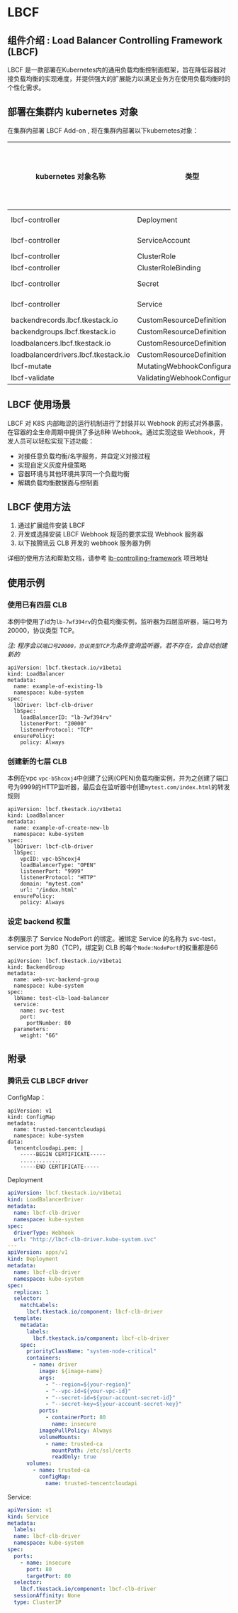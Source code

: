 # LBCF

## 组件介绍 : Load Balancer Controlling Framework (LBCF)

LBCF 是一款部署在Kubernetes内的通用负载均衡控制面框架，旨在降低容器对接负载均衡的实现难度，并提供强大的扩展能力以满足业务方在使用负载均衡时的个性化需求。

## 部署在集群内 kubernetes  对象

在集群内部署 LBCF Add-on , 将在集群内部署以下kubernetes对象：

| kubernetes 对象名称                  | 类型                           | 默认占用资源 | 所属Namespaces |
| ------------------------------------ | ------------------------------ | ------------ | -------------- |
| lbcf-controller                      | Deployment                     | /            | kube-system    |
| lbcf-controller                      | ServiceAccount                 | /            | kube-system    |
| lbcf-controller                      | ClusterRole                    | /            | /              |
| lbcf-controller                      | ClusterRoleBinding             | /            | /              |
| lbcf-controller                      | Secret                         | /            | kube-system    |
| lbcf-controller                      | Service                        | /            | kube-system    |
| backendrecords.lbcf.tkestack.io      | CustomResourceDefinition       | /            | /              |
| backendgroups.lbcf.tkestack.io       | CustomResourceDefinition       | /            | /              |
| loadbalancers.lbcf.tkestack.io       | CustomResourceDefinition       | /            | /              |
| loadbalancerdrivers.lbcf.tkestack.io | CustomResourceDefinition       | /            | /              |
| lbcf-mutate                          | MutatingWebhookConfiguration   | /            | /              |
| lbcf-validate                        | ValidatingWebhookConfiguration | /            | /              |

## LBCF 使用场景

LBCF 对 K8S 内部晦涩的运行机制进行了封装并以 Webhook 的形式对外暴露，在容器的全生命周期中提供了多达8种 Webhook。通过实现这些 Webhook，开发人员可以轻松实现下述功能：

- 对接任意负载均衡/名字服务，并自定义对接过程
- 实现自定义灰度升级策略
- 容器环境与其他环境共享同一个负载均衡
- 解耦负载均衡数据面与控制面

## LBCF 使用方法

1. 通过扩展组件安装 LBCF
1. 开发或选择安装 LBCF Webhook 规范的要求实现 Webhook 服务器
1. 以下按腾讯云 CLB 开发的 webhook 服务器为例

详细的使用方法和帮助文档，请参考 [lb-controlling-framework](https://github.com/tkestack/lb-controlling-framework) 项目地址

## 使用示例

### 使用已有四层 CLB

本例中使用了id为`lb-7wf394rv`的负载均衡实例，监听器为四层监听器，端口号为20000，协议类型 TCP。

*注: 程序会以`端口号20000，协议类型TCP`为条件查询监听器，若不存在，会自动创建新的*

```
apiVersion: lbcf.tkestack.io/v1beta1
kind: LoadBalancer
metadata:
  name: example-of-existing-lb 
  namespace: kube-system
spec:
  lbDriver: lbcf-clb-driver
  lbSpec:
    loadBalancerID: "lb-7wf394rv"
    listenerPort: "20000"
    listenerProtocol: "TCP"
  ensurePolicy:
    policy: Always
```

### 创建新的七层 CLB

本例在vpc  `vpc-b5hcoxj4`中创建了公网(OPEN)负载均衡实例，并为之创建了端口号为9999的HTTP监听器，最后会在监听器中创建`mytest.com/index.html`的转发规则

```
apiVersion: lbcf.tkestack.io/v1beta1
kind: LoadBalancer
metadata:
  name: example-of-create-new-lb 
  namespace: kube-system
spec:
  lbDriver: lbcf-clb-driver
  lbSpec:
    vpcID: vpc-b5hcoxj4
    loadBalancerType: "OPEN"
    listenerPort: "9999"
    listenerProtocol: "HTTP"
    domain: "mytest.com"
    url: "/index.html"
  ensurePolicy:
    policy: Always
```

### 设定 backend 权重

本例展示了 Service NodePort 的绑定。被绑定 Service 的名称为 svc-test，service port 为80（TCP)，绑定到 CLB 的每个`Node:NodePort`的权重都是66

```
apiVersion: lbcf.tkestack.io/v1beta1
kind: BackendGroup
metadata:
  name: web-svc-backend-group
  namespace: kube-system
spec:
  lbName: test-clb-load-balancer
  service:
    name: svc-test
    port:
      portNumber: 80
  parameters:
    weight: "66"
```

## 附录

### 腾讯云 CLB LBCF driver

ConfigMap：

```
apiVersion: v1
kind: ConfigMap
metadata:
  name: trusted-tencentcloudapi
  namespace: kube-system
data:
  tencentcloudapi.pem: |
    -----BEGIN CERTIFICATE-----
    .............
    -----END CERTIFICATE-----
```

Deployment

```yaml
apiVersion: lbcf.tkestack.io/v1beta1
kind: LoadBalancerDriver
metadata:
  name: lbcf-clb-driver
  namespace: kube-system
spec:
  driverType: Webhook
  url: "http://lbcf-clb-driver.kube-system.svc"
---
apiVersion: apps/v1
kind: Deployment
metadata:
  name: lbcf-clb-driver
  namespace: kube-system
spec:
  replicas: 1
  selector:
    matchLabels:
      lbcf.tkestack.io/component: lbcf-clb-driver
  template:
    metadata:
      labels:
        lbcf.tkestack.io/component: lbcf-clb-driver
    spec:
      priorityClassName: "system-node-critical"
      containers:
        - name: driver
          image: ${image-name}
          args:
            - "--region=${your-region}"
            - "--vpc-id=${your-vpc-id}"
            - "--secret-id=${your-account-secret-id}"
            - "--secret-key=${your-account-secret-key}"
          ports:
            - containerPort: 80
              name: insecure
          imagePullPolicy: Always
          volumeMounts:
            - name: trusted-ca
              mountPath: /etc/ssl/certs
              readOnly: true
      volumes:
        - name: trusted-ca
          configMap:
            name: trusted-tencentcloudapi
```

Service:

```yaml
apiVersion: v1
kind: Service
metadata:
  labels:
  name: lbcf-clb-driver
  namespace: kube-system
spec:
  ports:
    - name: insecure
      port: 80
      targetPort: 80
  selector:
    lbcf.tkestack.io/component: lbcf-clb-driver
  sessionAffinity: None
  type: ClusterIP
```
